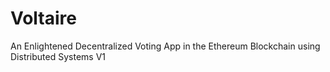 # Voltaire
An Enlightened Decentralized Voting App in the Ethereum Blockchain using Distributed Systems V1
